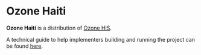 # Ozone Haiti

**Ozone Haiti** is a distribution of [Ozone HIS](https://www.ozone-his.com).

A technical guide to help implementers building and running the project can be found [here](readme/impl-guide.md).


